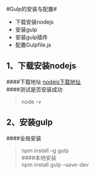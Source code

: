 #Gulp的安装与配置#

* 下载安装nodejs
* 安装gulp
* 安装gulp插件
* 配置Gulpfile.js

## 1、下载安装nodejs
####下载地址
[nodejs下载地址](https://nodejs.org/)  
####测试是否安装成功  
> node -v

## 2、安装gulp
####全局安装  
> npm install –g gulp  
####本地安装  
> npm install gulp –save-dev
